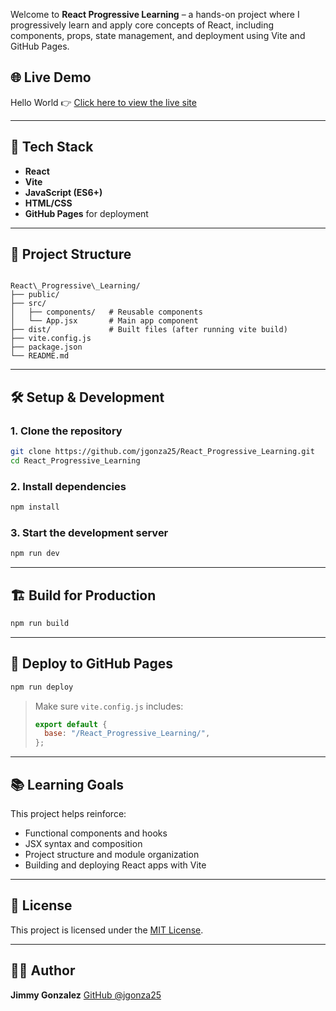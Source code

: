 Welcome to **React Progressive Learning** – a hands-on project where I progressively learn and apply core concepts of React, including components, props, state management, and deployment using Vite and GitHub Pages.

## 🌐 Live Demo

Hello World 👉 [Click here to view the live site](https://jgonza25.github.io/React_Progressive_Learning/)

---

## 🚀 Tech Stack

- **React**
- **Vite**
- **JavaScript (ES6+)**
- **HTML/CSS**
- **GitHub Pages** for deployment

---

## 📁 Project Structure

```

React\_Progressive\_Learning/
├── public/
├── src/
│   ├── components/   # Reusable components
│   └── App.jsx       # Main app component
├── dist/             # Built files (after running vite build)
├── vite.config.js
├── package.json
└── README.md

````

---

## 🛠️ Setup & Development

### 1. Clone the repository
```bash
git clone https://github.com/jgonza25/React_Progressive_Learning.git
cd React_Progressive_Learning
````

### 2. Install dependencies

```bash
npm install
```

### 3. Start the development server

```bash
npm run dev
```

---

## 🏗️ Build for Production

```bash
npm run build
```

---

## 🚀 Deploy to GitHub Pages

```bash
npm run deploy
```

> Make sure `vite.config.js` includes:
>
> ```js
> export default {
>   base: "/React_Progressive_Learning/",
> };
> ```

---

## 📚 Learning Goals

This project helps reinforce:

* Functional components and hooks
* JSX syntax and composition
* Project structure and module organization
* Building and deploying React apps with Vite

---

## 📄 License

This project is licensed under the [MIT License](LICENSE).

---

## 👨‍💻 Author

**Jimmy Gonzalez**
[GitHub @jgonza25](https://github.com/jgonza25)
